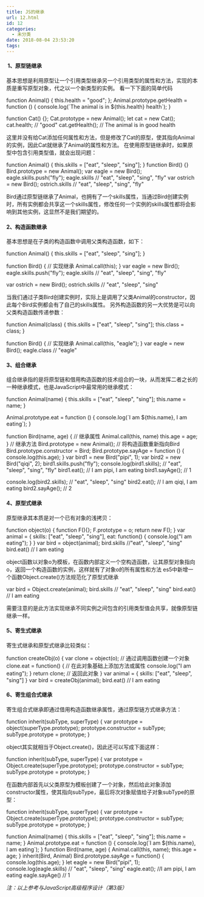 ```yaml
---
title: JS的继承
url: 12.html
id: 12
categories:
  - 未分类
date: 2018-08-04 23:53:20
tags:
---
```


####  1、原型链继承

基本思想是利用原型让一个引用类型继承另一个引用类型的属性和方法，实现的本质是重写原型对象，代之以一个新类型的实例。 看一下下面的简单代码

function Animal() {
  this.health = "good";
};
Animal.prototype.getHealth = function () {
  console.log(\`The animal is in ${this.health} health\`);
}

function Cat() {};
Cat.prototype = new Animal();
let cat = new Cat();
cat.health; // "good"
cat.getHealth(); // The animal is in good health

这里并没有给Cat添加任何属性和方法，但是修改了Cat的原型，使其指向Animal 的实例，因此Cat就继承了Animal的属性和方法。 在使用原型链继承时，如果原型中包含引用类型值，就会出现问题：

function Animal() {
  this.skills = \["eat", "sleep", "sing"\];
}
function Bird() {}
Bird.prototype = new Animal();
var eagle = new Bird();
eagle.skills.push("fly");
eagle.skills // "eat", "sleep", "sing", "fly"
var ostrich = new Bird();
ostrich.skills // "eat", "sleep", "sing", "fly"

Bird通过原型链继承了Animal，也拥有了一个skills属性，当通过Bird创建实例时，所有实例都会共享这一个skills属性，修改任何一个实例的skills属性都将会影响到其他实例，这显然不是我们期望的。

#### 2、构造函数继承

基本思想是在子类的构造函数中调用父类构造函数，如下：

function Animal() {
  this.skills = \["eat", "sleep", "sing"\];
}

function Bird() {
  // 实现继承
  Animal.call(this);
}
var eagle = new Bird();
eagle.skills.push("fly");
eagle.skills // "eat", "sleep", "sing", "fly"

var ostrich = new Bird();
ostrich.skills // "eat", "sleep", "sing"

当我们通过子类Bird创建实例时，实际上是调用了父类Animal的constructor，因此每个Bird实例都会有了自己的skills属性。 另外构造函数的另一大优势是可以向父类构造函数传递参数：

function Animal(class) {
  this.skills = \["eat", "sleep", "sing"\];
  this.class = class;
}

function Bird() {
  // 实现继承
  Animal.call(this, "eagle");
}
var eagle = new Bird();
eagle.class // "eagle"

#### 3、组合继承

组合继承指的是将原型链和借用构造函数的技术组合的一块，从而发挥二者之长的一种继承模式，也是JavaScript中最常用的继承模式：

function Animal(name) {
  this.skills = \["eat", "sleep", "sing"\];
  this.name = name;
}

Animal.prototype.eat = function () {
  console.log(\`I am ${this.name}, I am eating\`);
}

function Bird(name, age) {
  // 继承属性
  Animal.call(this, name)
  this.age = age;
}
// 继承方法
Bird.prototype = new Animal();
// 将构造函数重新指向Bird
Bird.prototype.constructor = Bird;
Bird.prototype.sayAge = function () {
  console.log(this.age);
}
var bird1 = new Bird("pipi", 1);
var bird2 = new Bird("qiqi", 2);
bird1.skills.push("fly");
console.log(bird1.skills); // "eat", "sleep", "sing", "fly"
bird1.eat(); // I am pipi, I am eating
bird1.sayAge(); // 1

console.log(bird2.skills); // "eat", "sleep", "sing"
bird2.eat(); // I am qiqi, I am eating
bird2.sayAge(); // 2

#### 4、原型式继承

原型继承其本质是对一个已有对象的浅拷贝：

function object(o) {
    function F(){};
    F.prototype = o;
    return new F();
}
var animal = {
    skills: \["eat", "sleep", "sing"\],
    eat: function() {
        console.log("I am eating");
    }
}
var bird = object(animal);
bird.skills //"eat", "sleep", "sing"
bird.eat() // I am eating

object函数以对象o为模板，在函数内部定义一个空构造函数，让其原型对象指向o，返回一个构造函数的实例，这样就有了对象o的所有属性和方法 es5中新增一个函数Object.create()方法规范化了原型式继承

var bird = Object.create(animal);
bird.skills // "eat", "sleep", "sing"
bird.eat() // I am eating

需要注意的是此方法实现继承不同实例之间包含的引用类型值会共享，就像原型链继承一样。

#### 5、寄生式继承

寄生式继承和原型式继承比较类似：

function createObj(o) {
    var clone = object(o); // 通过调用函数创建一个对象
    clone.eat = function() { // 在此对象基础上添加方法或属性
        console.log("I am eating");
    }
    return clone; // 返回此对象
}
var animal = {
    skills: \["eat", "sleep", "sing"\]
}
var bird = createObj(animal);
bird.eat() // I am eating

#### 6、寄生组合式继承

寄生组合式继承即通过借用构造函数继承属性，通过原型链方式继承方法：

function inherit(subType, superType) {
  var prototype = object(superType.prototype);
  prototype.constructor = subType;
  subType.prototype = prototype;
}

object其实就相当于Object.create()，因此还可以写成下面这样：

function inherit(subType, superType) {
  var prototype = Object.create(superType.prototype); 
  prototype.constructor = subType;
  subType.prototype = prototype;
}

在函数内部首先以父类原型为模板创建了一个对象，然后给此对象添加constructor属性，使其指向subType，最后将次对象赋值给子对象subType的原型：

function inherit(subType, superType) {
  var prototype = Object.create(superType.prototype); 
  prototype.constructor = subType;
  subType.prototype = prototype;
}

function Animal(name) {
  this.skills = \["eat", "sleep", "sing"\];
  this.name = name;
}
Animal.prototype.eat = function () {
  console.log(\`I am ${this.name}, I am eating\`);
}
function Bird(name, age) {
  Animal.call(this, name);
  this.age = age;
}
inherit(Bird, Animal)
Bird.prototype.sayAge = function() {
  console.log(this.age);
}
let eagle = new Bird("pipi", 1);
console.log(eagle.skills) // "eat", "sleep", "sing"
eagle.eat(); //I am pipi, I am eating
eagle.sayAge() // 1

_注：以上参考与JavaScript高级程序设计（第3版）_